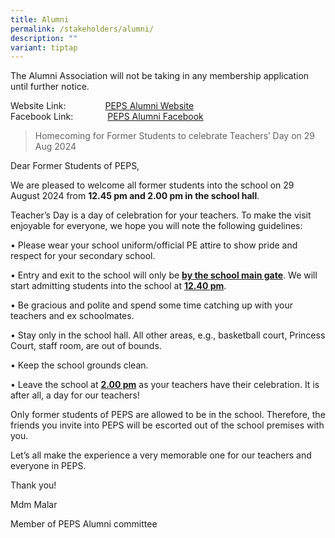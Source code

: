 ```yaml
---
title: Alumni
permalink: /stakeholders/alumni/
description: ""
variant: tiptap
---
```

<p>The Alumni Association will not be taking in any membership application
until further notice.</p>
<p>Website Link:&nbsp;&nbsp;&nbsp;&nbsp;&nbsp;&nbsp;&nbsp; &nbsp;&nbsp;&nbsp;
&nbsp;&nbsp;&nbsp;&nbsp;<a href="https://sites.google.com/view/peps-alumni-association/home" rel="noopener noreferrer nofollow" target="_blank">PEPS Alumni Website</a>
<br>Facebook Link:&nbsp;&nbsp; &nbsp;&nbsp;&nbsp; &nbsp;&nbsp;&nbsp;&nbsp;
&nbsp;&nbsp;<a href="https://www.facebook.com/Princess-Elizabeth-Primary-School-Alumni-1200047086679168/" rel="noopener noreferrer nofollow" target="_blank">PEPS Alumni Facebook</a>
</p>
<p></p>
<blockquote>
<p>Homecoming for Former Students to celebrate Teachers’ Day on 29 Aug 2024</p>
</blockquote>
<p>Dear Former Students of PEPS,</p>
<p>We are pleased to welcome all former students into the school on 29 August
2024 from <strong>12.45 pm and 2.00 pm in the school hall</strong>.</p>
<p>Teacher’s Day is a day of celebration for your teachers. To make the visit
enjoyable for everyone, we hope you will note the following guidelines:</p>
<p>• Please wear your school uniform/official PE attire to show pride and
respect for your secondary school.</p>
<p>• Entry and exit to the school will only be <strong><u>by the school main gate</u></strong>.
We will start admitting students into the school at <strong><u>12.40 pm</u></strong>.</p>
<p>• Be gracious and polite and spend some time catching up with your teachers
and ex schoolmates.</p>
<p>• Stay only in the school hall. All other areas, e.g., basketball court,
Princess Court, staff room, are out of bounds.</p>
<p>• Keep the school grounds clean.</p>
<p>• Leave the school at <strong><u>2.00 pm</u></strong> as your teachers have
their celebration. It is after all, a day for our teachers!</p>
<p>Only former students of PEPS are allowed to be in the school. Therefore,
the friends you invite into PEPS will be escorted out of the school premises
with you.</p>
<p>Let’s all make the experience a very memorable one for our teachers and
everyone in PEPS.</p>
<p>Thank you!</p>
<p></p>
<p>Mdm Malar</p>
<p>Member of PEPS Alumni committee</p>